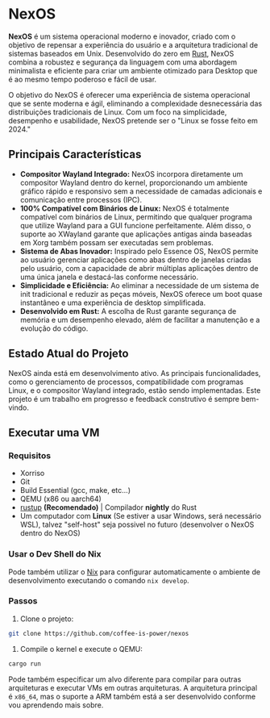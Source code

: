 # NexOS

**NexOS** é um sistema operacional moderno e inovador, criado com o objetivo de repensar a experiência do usuário e a arquitetura tradicional de sistemas baseados em Unix. Desenvolvido do zero em [Rust](https://www.rust-lang.org/), NexOS combina a robustez e segurança da linguagem com uma abordagem minimalista e eficiente para criar um ambiente otimizado para Desktop que é ao mesmo tempo poderoso e fácil de usar.

O objetivo do NexOS é oferecer uma experiência de sistema operacional que se sente moderna e ágil, eliminando a complexidade desnecessária das distribuições tradicionais de Linux. Com um foco na simplicidade, desempenho e usabilidade, NexOS pretende ser o "Linux se fosse feito em 2024."

## Principais Características

- **Compositor Wayland Integrado:** NexOS incorpora diretamente um compositor Wayland dentro do kernel, proporcionando um ambiente gráfico rápido e responsivo sem a necessidade de camadas adicionais e comunicação entre processos (IPC).
- **100% Compatível com Binários de Linux:** NexOS é totalmente compatível com binários de Linux, permitindo que qualquer programa que utilize Wayland para a GUI funcione perfeitamente. Além disso, o suporte ao XWayland garante que aplicações antigas ainda baseadas em Xorg também possam ser executadas sem problemas.
- **Sistema de Abas Inovador:** Inspirado pelo Essence OS, NexOS permite ao usuário gerenciar aplicações como abas dentro de janelas criadas pelo usuário, com a capacidade de abrir múltiplas aplicações dentro de uma única janela e destacá-las conforme necessário.
- **Simplicidade e Eficiência:** Ao eliminar a necessidade de um sistema de init tradicional e reduzir as peças móveis, NexOS oferece um boot quase instantâneo e uma experiência de desktop simplificada.
- **Desenvolvido em Rust:** A escolha de Rust garante segurança de memória e um desempenho elevado, além de facilitar a manutenção e a evolução do código.

## Estado Atual do Projeto

NexOS ainda está em desenvolvimento ativo. As principais funcionalidades, como o gerenciamento de processos, compatibilidade com programas Linux, e o compositor Wayland integrado, estão sendo implementadas. Este projeto é um trabalho em progresso e feedback construtivo é sempre bem-vindo.

## Executar uma VM

### Requisitos

- Xorriso
- Git
- Build Essential (gcc, make, etc...)
- QEMU (x86 ou aarch64)
- [rustup](https://rustup.rs) **(Recomendado)** | Compilador **nightly** do Rust
- Um computador com **Linux** (Se estiver a usar Windows, será necessário WSL), talvez "self-host" seja possivel no futuro (desenvolver o NexOS dentro do NexOS)

### Usar o Dev Shell do Nix

Pode também utilizar o [Nix](https://nixos.org) para configurar automaticamente o ambiente de desenvolvimento executando o comando `nix develop`.

### Passos

1. Clone o projeto:

```bash
git clone https://github.com/coffee-is-power/nexos
```

1. Compile o kernel e execute o QEMU:

```bash
cargo run
```

Pode também especificar um alvo diferente para compilar para outras arquiteturas e executar VMs em outras arquiteturas. A arquitetura principal é `x86_64`, mas o suporte a ARM também está a ser desenvolvido conforme vou aprendendo mais sobre.
